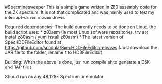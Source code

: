 #Specminesweeper
This is a simple game written in Z80 assembly code for the ZX spectrum.
It is not that complicated and was mainly used to test my interrupt-driven mouse driver.

Required dependancies:
The build currently needs to be done on Linux.
the build script uses:
    * z80asm  (In most Linux software repositories, try apt install z80asm / yum install z80asm)
    * The latest version of SpecHDDFileEditor found at https://github.com/spodula/SpecHDDFileEditor/releases (Just download the JAR file to the folder, rename it to HDDFileEditor)

Building:
When the above is done, just run compile.sh to generate a DSK and TAP files.

Should run on any 48/128k Spectrum or emulator.


